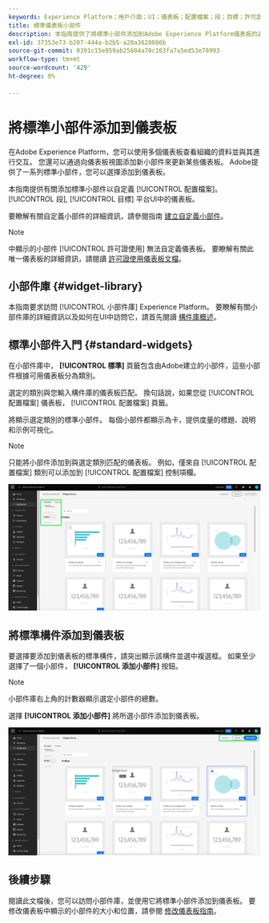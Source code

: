 ```yaml
---
keywords: Experience Platform；用戶介面；UI；儀表板；配置檔案；段；目標；許可證使用
title: 標準儀表板小部件
description: 本指南提供了將標準小部件添加到Adobe Experience Platform儀表板的逐步說明。
exl-id: 37353e73-b207-444a-b2b5-a20a3628086b
source-git-commit: 0391c15e959ab25604a70c163fa7a5ed53e78993
workflow-type: tm+mt
source-wordcount: '429'
ht-degree: 0%

---
```


# 將標準小部件添加到儀表板

在Adobe Experience Platform，您可以使用多個儀表板查看組織的資料並與其進行交互。 您還可以通過向儀表板視圖添加新小部件來更新某些儀表板。 Adobe提供了一系列標準小部件，您可以選擇添加到儀表板。

本指南提供有關添加標準小部件以自定義 [!UICONTROL 配置檔案]。 [!UICONTROL 段], [!UICONTROL 目標] 平台UI中的儀表板。

要瞭解有關自定義小部件的詳細資訊，請參閱指南 [建立自定義小部件](custom-widgets.md)。

>[!NOTE]
>
>中顯示的小部件 [!UICONTROL 許可證使用] 無法自定義儀表板。 要瞭解有關此唯一儀表板的詳細資訊，請閱讀 [許可證使用儀表板文檔](../guides/license-usage.md)。

## 小部件庫 {#widget-library}

本指南要求訪問 [!UICONTROL 小部件庫] Experience Platform。 要瞭解有關小部件庫的詳細資訊以及如何在UI中訪問它，請首先閱讀 [構件庫概述](widget-library.md)。

## 標準小部件入門 {#standard-widgets}

在小部件庫中， **[!UICONTROL 標準]** 頁籤包含由Adobe建立的小部件，這些小部件根據可用儀表板分為類別。

選定的類別與您輸入構件庫的儀表板匹配。 換句話說，如果您從 [!UICONTROL 配置檔案] 儀表板， [!UICONTROL 配置檔案] 頁籤。

將顯示選定類別的標準小部件。 每個小部件都顯示為卡，提供度量的標題、說明和示例可視化。

>[!NOTE]
>
>只能將小部件添加到與選定類別匹配的儀表板。 例如，僅來自 [!UICONTROL 配置檔案] 類別可以添加到 [!UICONTROL 配置檔案] 控制項欄。

![小部件庫工作區，其中「標準」頁籤和可用類別突出顯示。](../images/customization/standard-widgets.png)

## 將標準構件添加到儀表板

要選擇要添加到儀表板的標準構件，請突出顯示該構件並選中複選框。 如果至少選擇了一個小部件， **[!UICONTROL 添加小部件]** 按鈕。

>[!NOTE]
>
>小部件庫右上角的計數器顯示選定小部件的總數。

選擇 **[!UICONTROL 添加小部件]** 將所選小部件添加到儀表板。

![小部件庫工作區，其中選定了小部件，並突出顯示了「添加小部件」和「取消」。](../images/customization/add-widget.png)

## 後續步驟

閱讀此文檔後，您可以訪問小部件庫，並使用它將標準小部件添加到儀表板。 要修改儀表板中顯示的小部件的大小和位置，請參閱 [修改儀表板指南](modify.md)。
